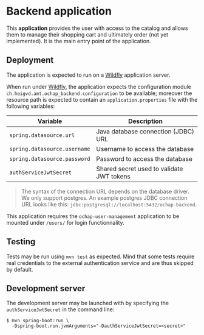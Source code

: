 # Backend application

This **application** provides the user with access to the catalog and allows
them to manage their shopping cart and ultimately order (not yet implemented).
It is the main entry point of the application.

## Deployment

The application is expected to run on a [Wildfly][] application server.

[Wildfly]: https://www.wildfly.org/

When run under [Wildfly][], the application expects the configuration module
`ch.heigvd.amt.ochap_backend.configuration` to be available; moreover the
resource path is expected to contain an `application.properties` file with the
following variables:

Variable                     | Description                               |
--------                     | -----------                               |
`spring.datasource.url`      | Java database connection (JDBC) URL       |
`spring.datasource.username` | Username to access the database           |
`spring.datasource.password` | Password to access the database           |
`authServiceJwtSecret`       | Shared secret used to validate JWT tokens |

> The syntax of the connection URL depends on the database driver.
> We only support postgres.
> An example postgres JDBC connection URL looks like this:
> `jdbc:postgresql://localhost:5432/ochap-backend`.

This application requires the `ochap-user-management` application to be mounted
under `/users/` for login functionnality.

## Testing

Tests may be run using `mvn test` as expected.
Mind that some tests require real credentials to the external authentication
service and are thus skipped by default.

## Development server

The development server may be launched with by specifying the
`authServiceJwtSecret` in the command line:

```console
$ mvn spring-boot:run \
  -Dspring-boot.run.jvmArguments="-DauthServiceJwtSecret=<secret>"
```
